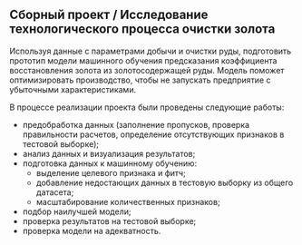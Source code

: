 ## Сборный проект / Исследование технологического процесса очистки золота
Используя данные с параметрами добычи и очистки руды, подготовить прототип модели машинного обучения предсказания коэффициента восстановления золота из золотосодержащей руды. Модель поможет оптимизировать производство, чтобы не запускать предприятие с убыточными характеристиками.

В процессе реализации проекта были проведены следующие работы:
- предобработка данных (заполнение пропусков, проверка правильности расчетов, определение отсутствующих признаков в тестовой выборке);
- анализ данных и визуализация результатов;
- подготовка данных к машинному обучению:  
  - выделение целевого признака и фитч;
  - добавление недостающих данных в тестовую выборку из общего датасета;
  - масштабирование количественных признаков;
- подбор наилучшей модели;
- проверка результатов на тестовой выборке;
- проверка модели на адекватность.
